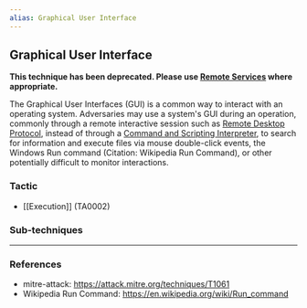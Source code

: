 ```yaml
---
alias: Graphical User Interface
---
```


## Graphical User Interface

**This technique has been deprecated. Please use [Remote Services](https://attack.mitre.org/techniques/T1021) where appropriate.**

The Graphical User Interfaces (GUI) is a common way to interact with an operating system. Adversaries may use a system's GUI during an operation, commonly through a remote interactive session such as [Remote Desktop Protocol](https://attack.mitre.org/techniques/T1076), instead of through a [Command and Scripting Interpreter](https://attack.mitre.org/techniques/T1059), to search for information and execute files via mouse double-click events, the Windows Run command (Citation: Wikipedia Run Command), or other potentially difficult to monitor interactions.


### Tactic

- [[Execution]] (TA0002)

### Sub-techniques


---
### References

- mitre-attack: https://attack.mitre.org/techniques/T1061
- Wikipedia Run Command: https://en.wikipedia.org/wiki/Run_command
